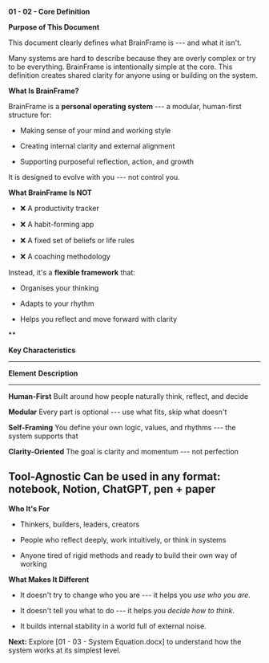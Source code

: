**01 - 02 - Core Definition**

**Purpose of This Document**

This document clearly defines what BrainFrame is --- and what it isn't.

Many systems are hard to describe because they are overly complex or try
to be everything. BrainFrame is intentionally simple at the core. This
definition creates shared clarity for anyone using or building on the
system.

**What Is BrainFrame?**

BrainFrame is a **personal operating system** --- a modular, human-first
structure for:

- Making sense of your mind and working style

- Creating internal clarity and external alignment

- Supporting purposeful reflection, action, and growth

It is designed to evolve with you --- not control you.

**What BrainFrame Is NOT**

- ❌ A productivity tracker

- ❌ A habit-forming app

- ❌ A fixed set of beliefs or life rules

- ❌ A coaching methodology

Instead, it's a **flexible framework** that:

- Organises your thinking

- Adapts to your rhythm

- Helps you reflect and move forward with clarity

**\**

**Key Characteristics**

  -------------------------------------------------------------------------------
  **Element**            **Description**
  ---------------------- --------------------------------------------------------
  **Human-First**        Built around how people naturally think, reflect, and
                         decide

  **Modular**            Every part is optional --- use what fits, skip what
                         doesn't

  **Self-Framing**       You define your own logic, values, and rhythms --- the
                         system supports that

  **Clarity-Oriented**   The goal is clarity and momentum --- not perfection

  **Tool-Agnostic**      Can be used in any format: notebook, Notion, ChatGPT,
                         pen + paper
  -------------------------------------------------------------------------------

**Who It's For**

- Thinkers, builders, leaders, creators

- People who reflect deeply, work intuitively, or think in systems

- Anyone tired of rigid methods and ready to build their own way of
  working

**What Makes It Different**

- It doesn't try to change who you are --- it helps you *use who you
  are*.

- It doesn't tell you what to do --- it helps you *decide how to think*.

- It builds internal stability in a world full of external noise.

**Next:** Explore \[01 - 03 - System Equation.docx\] to understand how
the system works at its simplest level.
